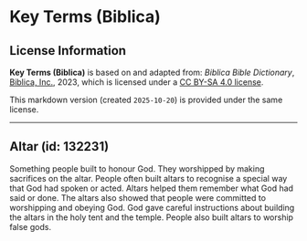 # Key Terms (Biblica)

## License Information

**Key Terms (Biblica)** is based on and adapted from: _Biblica Bible Dictionary_, [Biblica, Inc.](https://www.biblica.com/), 2023, which is licensed under a [CC BY-SA 4.0 license](https://creativecommons.org/licenses/by-sa/4.0/legalcode.en).

This markdown version (created `2025-10-20`) is provided under the same license.



--------------------------------

## Altar (id: 132231)

Something people built to honour God. They worshipped by making sacrifices on the altar. People often built altars to recognise a special way that God had spoken or acted. Altars helped them remember what God had said or done. The altars also showed that people were committed to worshipping and obeying God. God gave careful instructions about building the altars in the holy tent and the temple. People also built altars to worship false gods.



